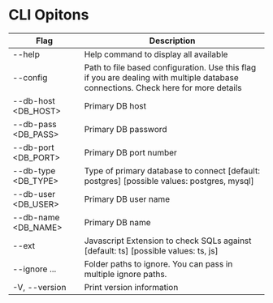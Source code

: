 # CLI Opitons

| Flag                 | Description                                                                                                                        |
|----------------------|------------------------------------------------------------------------------------------------------------------------------------|
| --help               | Help command to display all available                                                                                              |
| --config <CONFIG>    | Path to file based configuration. Use this flag if you are dealing with multiple database connections. Check here for more details |
| --db-host <DB_HOST>  | Primary DB host                                                                                                                    |
| --db-pass <DB_PASS>  | Primary DB password                                                                                                                |
| --db-port <DB_PORT>  | Primary DB port number                                                                                                             |
| --db-type <DB_TYPE>  | Type of primary database to connect [default: postgres] [possible values: postgres, mysql]                                         |
| --db-user <DB_USER>  | Primary DB user name                                                                                                               |
| --db-name <DB_NAME>  | Primary DB name                                                                                                                    |
| --ext <Extension>    | Javascript Extension to check SQLs against [default: ts] [possible values: ts, js]                                                 |
| --ignore <IGNORE>... | Folder paths to ignore. You can pass in multiple ignore paths.                                                                     |
| -V, --version        | Print version information                                                                                                          |